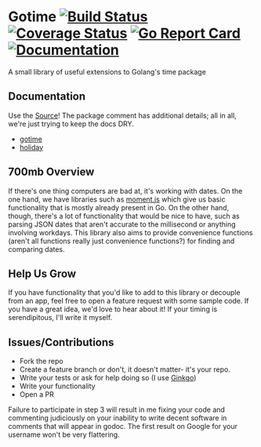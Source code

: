 # Gotime [![Build Status](https://travis-ci.org/onwsk8r/gotime.svg?branch=master)](https://travis-ci.org/onwsk8r/gotime) [![Coverage Status](https://coveralls.io/repos/github/onwsk8r/gotime/badge.svg?branch=master)](https://coveralls.io/github/onwsk8r/gotime?branch=master) [![Go Report Card](https://goreportcard.com/badge/github.com/onwsk8r/gotime)](https://goreportcard.com/report/github.com/onwsk8r/gotime) [![Documentation](https://godoc.org/github.com/onwsk8r/gotime?status.svg)](http://godoc.org/github.com/onwsk8r/gotime)

A small library of useful extensions to Golang's time package

## Documentation

Use the [Source](https://godoc.org/github.com/onwsk8r/gotime)! The package comment has additional details; all in all, we're just trying to keep the docs DRY.

- [gotime](https://godoc.org/github.com/onwsk8r/gotime)
- [holiday](https://godoc.org/github.com/onwsk8r/gotime/holiday)

## 700mb Overview

If there's one thing computers are bad at, it's working with dates. On the one hand, we have libraries such as [moment.js](https://momentjs.com/) which give us basic functionality that is mostly already present in Go. On the other hand, though, there's a lot of functionality that would be nice to have, such as parsing JSON dates that aren't accurate to the millisecond or anything involving workdays. This library also aims to provide convenience functions (aren't all functions really just convenience functions?) for finding and comparing dates.

## Help Us Grow

If you have functionality that you'd like to add to this library or decouple from an app, feel free to open a feature request with some sample code. If you have a great idea, we'd love to hear about it! If your timing is serendipitous, I'll write it myself.

## Issues/Contributions

- Fork the repo
- Create a feature branch or don't, it doesn't matter- it's your repo.
- Write your tests or ask for help doing so (I use [Ginkgo](https://onsi.github.io/ginkgo/))
- Write your functionality
- Open a PR

Failure to participate in step 3 will result in me fixing your code and commenting judiciously on your inability to write decent software in comments that will appear in godoc. The first result on Google for your username won't be very flattering.
